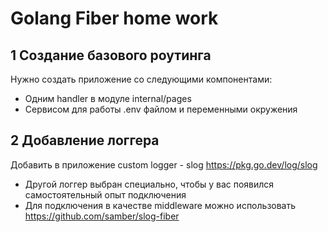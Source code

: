 # Golang Fiber home work

## 1 Создание базового роутинга
Нужно создать приложение со следующими компонентами:
- Одним handler в модуле internal/pages
- Сервисом для работы .env файлом и переменными окружения

## 2 Добавление логгера
Добавить в приложение custom logger - slog https://pkg.go.dev/log/slog
- Другой логгер выбран специально, чтобы у вас появился самостоятельный опыт подключения
- Для подключения в качестве middleware можно использовать https://github.com/samber/slog-fiber
